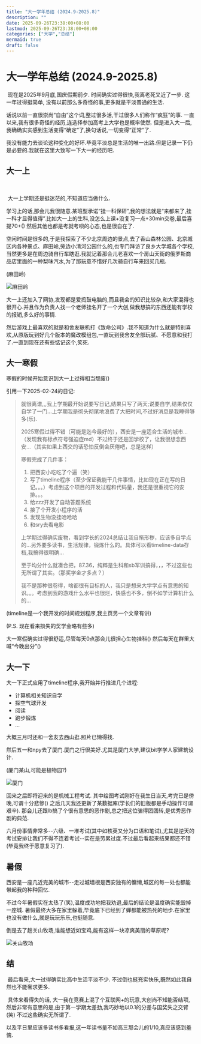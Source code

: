 ```yaml
---
title: "大一学年总结 (2024.9-2025.8)"
description: ""
date: 2025-09-26T23:38:00+08:00
lastmod: 2025-09-26T23:38:00+08:00
categories: ["大学","总结"]
mermaid: true
draft: false
---
```

# 大一学年总结 (2024.9-2025.8)

​	现在是2025年9月底,国庆假期前夕. 时间确实过得很快,我离老死又近了一步. 这一年过得挺简单, 没有以前那么多奇怪的事,更多就是平淡普通的生活.

​	话说以前一直很崇尚“自由”这个词,整过很多活,干过很多人们称作“疯狂”的事. 一直以来,我有很多奇怪的经历,连选择参加高考上大学也是概率使然. 但是进入大一后,我确确实实感到生活变得“确定”了,换句话说,一切变得“正常”了. <span class="secret-placeholder" data-id="54f11c83a1db5a4298c3a162ac30cfd170452e3b38e1b346e87ec07f409aa658"></span>

​	我没有能力去谈论这种变化的好坏.毕竟平淡总是生活的唯一出路.<span class="secret-placeholder" data-id="0eaf4c8c2c1e474c183f9cd75c709cc3333c7d1bc0b80173005b5020b052e1a3"></span>但是记录一下仍是必要的.我就在这里大致写一下大一的经历吧.

## 大一上

​	<span class="secret-placeholder" data-id="d3de98c1c1bd1d6722d7e84ce1fc85e7d59bb311f4f430f7c54c1025cb3b62d8"></span>

​	大一上学期还是挺迷茫的,不知道应当做什么.

​	学习上的话,那会儿我很随意.某班型承诺“挂一科保研”,我的想法就是“来都来了,挂一科才显得值得”.比如大一上的生科,没怎么上课+没复习一点+30min交卷,最后喜提70+() 然后其他也都是考就考呗的心态,也是很自在了.

​	空闲时间是很多的,于是我探索了不少北京周边的景点,去了香山森林公园、北京城区内各种景点、麻田岭,旁边小清河公园什么的,也专门拜访了良乡大学城各个学校,当然更多是在周边骑自行车瞎逛.我就记着那会儿老喜欢一个房山天街的俄罗斯商品店里面的一种梨味汽水,为了那玩意不惜好几次骑自行车来回买几瓶.

(麻田岭)

![麻田岭](https://blog-cdn.yht.life/blog/202509262347467.jpg)

​	大一上还加入了网协,发现都是爱捣鼓电脑的,而且我会的知识比较杂,和大家混得也很开心.并且作为负责人找一个老师挂名开了一个大创,做我想搞的东西还能有学校的报销,多么好的事情.

​	然后游戏上最喜欢的就是和舍友联机打《致命公司》.我不知道为什么就是特别喜欢,从原版玩到好几个版本的魔改模组包,一直玩到我舍友全部玩腻、不愿意和我打了.一直到现在还有些惦记这个,笑死.



## 大一寒假

寒假的时候开始意识到大一上过得相当颓废() 

引用一下2025-02-24的日记:

>  就很离谱,,,我上学期最开始说要写日记,结果只写了两天;说要自学,结果仅仅自学了一门...上学期我是彻头彻尾地浪费了大把时间,不过好消息是我睡得够多(乐).
>
>   2025寒假过得不错（可能是迄今最好的），西安是一座适合生活的城市...（发现我有标点符号强迫症md）不过终于还是回学校了，让我很想念西安...（其实如果上西交的话恐怕反倒会厌倦吧，总是这样）
>
>   寒假完成了几件事：
>
> 1. 把西安小吃吃了个遍（笑）
> 2. 写了timeline程序（至少保证我能干几件事情，比如现在正在写的日记。。。）考虑到这个项目的开发过程和代码量，我还是很重视它的安排。。。
> 3. 给zzz开发了自动答题系统 
> 4. 接了个开发小程序的活 
> 5. 发现生物没挂哈哈哈
> 6. 和sry去看电影
>
>   上学期过得确实废物，看到学长的2024总结让我自惭形秽，应该多自学点的...另外要多读书，生活规律，锻炼什么的。具体可以看timeline-data存档,我搞得很明确...
>
>   至于均分什么就凑合把，87.36，纯粹是生科和sb军训搞得，，，不过这些也无所谓了其实。（那奖学金才多点？）
>
>   我不是那种很卷得，啥都很有目标的人，我只是想来大学学点有意思的知识。。。考虑到我的游戏什么水平也很烂，快感也不多，倒不如学计算机什么的...

(timeline是一个我开发的时间规划程序,我主页另一个文章有讲)

(P.S. 现在看来损失的奖学金略有些多)

大一寒假确实过得很舒适,尽管每天0点那会儿很担心生物挂科() 然后每天在群里大喊“今晚出分”()

## 大一下

大一下正式应用了timeline程序,我开始并行推进几个进程:

+ 计算机相关知识自学
+ 探空气球开发
+ 阅读
+ 跑步锻炼
+ ...

大概三月时还和一舍友去西山逛.照片已懒得找.

然后五一和npy去了厦门.<span class="secret-placeholder" data-id="4db7a1d07928d0644c6288f61680694a3b541cf147dd537353d290dcac626138"></span>厦门之行很美好.尤其是厦门大学,建议bit学学人家建筑设计.

(厦门某山,可能是植物园?)

![厦门](https://blog-cdn.yht.life/blog/202509262347468.jpg)

回来之后即将迎来的是机械工程考试. 其中绘图考试刚好在我生日当天,考完已是傍晚,可谓十分悲惨() 之后几天我还更新了某数据库(学长们的旧版都是手动操作可谓艰辛). 那会儿还跟lb搞了个很有意思的恶作剧,总之把这位骗得团团转,是优秀恶作剧的典范.

六月份事情非常多--六级、一堆考试(其中如核英又分为口语和笔试),尤其是逆天的考试安排让我们不得不连着考试--实在是劳累过度.不过最后看起来结果都还不错(毕竟我终于愿意复习了).

## 暑假

西安是一座几近完美的城市--走过城墙根是西安独有的慵懒,城区的每一处也都能带起我的种种回忆.

不过今年暑假实在太热了(笑),温度成功地把我劝退,最后的结论是温度确实能毁掉一座城. 暑假最终大多在家里躲着,毕竟底下已经到了蝉都能被热死的地步.在家里也没有做什么,就是玩玩乐乐,也挺随意.

倒是去了趟关山牧场,谁能想近如宝鸡,能有这样一块凉爽美丽的草原呢?

![关山牧场](https://blog-cdn.yht.life/blog/202509262347469.jpeg)

## 结

​	最后看来,大一过得确实比高中生活平淡不少. 不过倒也挺充实快乐,既然如此我自然也不能奢求更多.  

​	具体来看得失的话, 大一我在竞赛上混了个互联网+的玩意,大创尚不知能否结项,然后非常有意思的是,由于第一学期太差劲,我巧妙地以0.1的分差与国奖失之交臂(笑) 不过这些确实无所谓了. 

​	以及平日里应该多读书多看报,这一年读书量不如高三那会儿的1/10,真应该感到羞愧.